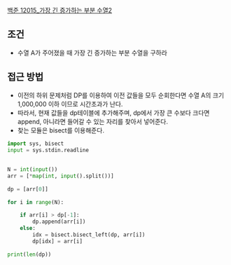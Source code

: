 

[백준 12015_가장 긴 증가하는 부분 수열2](https://www.acmicpc.net/problem/12015)



## 조건

- 수열 A가 주어졌을 때 가장 긴 증가하는 부분 수열을 구하라




## 접근 방법

- 이전의 하위 문제처럼 DP를 이용하여 이전 값들을 모두 순회한다면 수열 A의 크기 1,000,000 이하 이므로 시간초과가 난다.
- 따라서, 현재 값들을 dp테이블에 추가해주며, dp에서 가장 큰 수보다 크다면 append, 아니라면 들어갈 수 있는 자리를 찾아서 넣어준다.
- 찾는 모듈은 bisect를 이용해준다.


```python
import sys, bisect  
input = sys.stdin.readline  
  
  
N = int(input())  
arr = [*map(int, input().split())]  
  
dp = [arr[0]]  
  
for i in range(N):  
  
    if arr[i] > dp[-1]:  
        dp.append(arr[i])  
    else:  
        idx = bisect.bisect_left(dp, arr[i])  
        dp[idx] = arr[i]  
  
print(len(dp))
```
